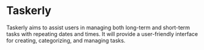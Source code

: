 # Taskerly
Taskerly aims to assist users in managing both long-term and short-term tasks with repeating dates and times. It will provide a user-friendly interface for creating, categorizing, and managing tasks. 
